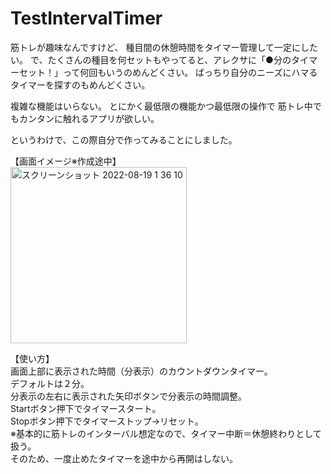 # TestIntervalTimer

筋トレが趣味なんですけど、
種目間の休憩時間をタイマー管理して一定にしたい。
で、たくさんの種目を何セットもやってると、アレクサに「●分のタイマーセット！」って何回もいうのめんどくさい。
ばっちり自分のニーズにハマるタイマーを探すのもめんどくさい。

複雑な機能はいらない。
とにかく最低限の機能かつ最低限の操作で
筋トレ中でもカンタンに触れるアプリが欲しい。

というわけで、この際自分で作ってみることにしました。

【画面イメージ※作成途中】<br>
<img width="282" alt="スクリーンショット 2022-08-19 1 36 10" src="https://user-images.githubusercontent.com/111282469/185448141-73a2f865-0079-4b4b-9e1c-35f1b690b232.png">

【使い方】<br>
画面上部に表示された時間（分表示）のカウントダウンタイマー。<br>
デフォルトは２分。<br>
分表示の左右に表示された矢印ボタンで分表示の時間調整。<br>
Startボタン押下でタイマースタート。<br>
Stopボタン押下でタイマーストップ→リセット。<br>
※基本的に筋トレのインターバル想定なので、タイマー中断＝休憩終わりとして扱う。<br>
そのため、一度止めたタイマーを途中から再開はしない。
